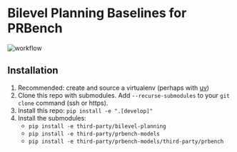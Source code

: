 # Bilevel Planning Baselines for PRBench

![workflow](https://github.com/tomsilver/prbench-bilevel-planning/actions/workflows/ci.yml/badge.svg)

## Installation

1. Recommended: create and source a virtualenv (perhaps with [uv](https://github.com/astral-sh/uv))
2. Clone this repo with submodules. Add `--recurse-submodules` to your `git clone` command (ssh or https).
3. Install this repo: `pip install -e ".[develop]"`
4. Install the submodules:
    - `pip install -e third-party/bilevel-planning`
    - `pip install -e third-party/prbench-models`
    - `pip install -e third-party/prbench-models/third-party/prbench`

